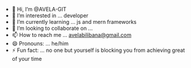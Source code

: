 - 👋 Hi, I’m @AVELA-GIT
- 👀 I’m interested in ... developer
- 🌱 I’m currently learning ... js and mern frameworks
- 💞️ I’m looking to collaborate on ...
- 📫 How to reach me ... avelabilibana@gmail.com
- 😄 Pronouns: ... he/him
- ⚡ Fun fact: ... no one but yourself is blocking you from achieving great of your time

<!---
AVELA-GIT/AVELA-GIT is a ✨ special ✨ repository because its `README.md` (this file) appears on your GitHub profile.
You can click the Preview link to take a look at your changes.
--->

